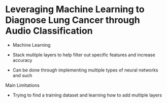 # Leveraging Machine Learning to Diagnose Lung Cancer through Audio Classification

- Machine Learning

- Stack multiple layers to help filter out specific features and increase accuracy
- Can be done through implementing multiple types of neural networks and such


Main Limitations
- Trying to find a training dataset and learning how to add multiple layers 

